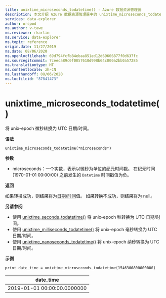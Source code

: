 ```yaml
---
title: unixtime_microseconds_todatetime() - Azure 数据资源管理器
description: 本文介绍 Azure 数据资源管理器中的 unixtime_microseconds_todatetime()。
services: data-explorer
author: orspod
ms.author: v-tawe
ms.reviewer: rkarlin
ms.service: data-explorer
ms.topic: reference
origin.date: 11/27/2019
ms.date: 08/06/2020
ms.openlocfilehash: 69d794fcfb84ebaa851ed12d69606877f0d637fc
ms.sourcegitcommit: 7ceeca89c0f0057610d998b64c000a2bb0a57285
ms.translationtype: HT
ms.contentlocale: zh-CN
ms.lasthandoff: 08/06/2020
ms.locfileid: "87841473"
---
```

# <a name="unixtime_microseconds_todatetime"></a>unixtime_microseconds_todatetime()

将 unix-epoch 微秒转换为 UTC 日期/时间。

**语法**

`unixtime_microseconds_todatetime(*microseconds*)`

**参数**

* microseconds：一个实数，表示以微秒为单位的纪元时间戳。 在纪元时间 (1970-01-01 00:00:00) 之前发生的 `Datetime` 时间戳值为负。

**返回**

如果转换成功，则结果将为[日期/时间](./scalar-data-types/datetime.md)值。 如果转换不成功，则结果将为 null。

**另请参阅**

* 使用 [unixtime_seconds_todatetime()](unixtime-seconds-todatetimefunction.md) 将 unix-epoch 秒转换为 UTC 日期/时间。
* 使用 [unixtime_milliseconds_todatetime()](unixtime-milliseconds-todatetimefunction.md) 将 unix-epoch 毫秒转换为 UTC 日期/时间。
* 使用 [unixtime_nanoseconds_todatetime()](unixtime-nanoseconds-todatetimefunction.md) 将 unix-epoch 纳秒转换为 UTC 日期/时间。

**示例**

<!-- csl: https://help.kusto.chinacloudapi.cn/Samples  -->
```kusto
print date_time = unixtime_microseconds_todatetime(1546300800000000)
```

|date_time|
|---|
|2019-01-01 00:00:00.0000000|
